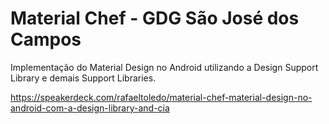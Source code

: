 # Material Chef - GDG São José dos Campos

Implementação do Material Design no Android utilizando a Design Support Library e demais Support Libraries.

https://speakerdeck.com/rafaeltoledo/material-chef-material-design-no-android-com-a-design-library-and-cia
